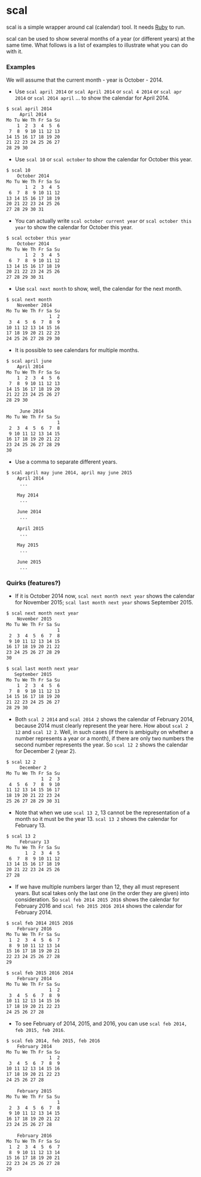 scal
====

scal is a simple wrapper around cal (calendar) tool. It needs [Ruby](https://www.ruby-lang.org) to run. 

scal can be used to show several months of a year (or different years) at the same time. What follows is a list of examples to illustrate what you can do with it. 

### Examples

We will assume that the current month - year is October - 2014. 

* Use `scal april 2014` or `scal April 2014` or `scal 4 2014` or `scal apr 2014` or `scal 2014 april` ... to show the calendar for April 2014.

```sh
$ scal april 2014
     April 2014     
Mo Tu We Th Fr Sa Su
    1  2  3  4  5  6 
 7  8  9 10 11 12 13 
14 15 16 17 18 19 20 
21 22 23 24 25 26 27 
28 29 30             

```

* Use `scal 10`  or `scal october` to show the calendar for October this year. 

```sh
$ scal 10
    October 2014    
Mo Tu We Th Fr Sa Su
       1  2  3  4  5 
 6  7  8  9 10 11 12 
13 14 15 16 17 18 19 
20 21 22 23 24 25 26 
27 28 29 30 31       

```

* You can actually write `scal october current year` or `scal october this year` to show the calendar for October this year.
 
```sh
$ scal october this year
    October 2014    
Mo Tu We Th Fr Sa Su
       1  2  3  4  5 
 6  7  8  9 10 11 12 
13 14 15 16 17 18 19 
20 21 22 23 24 25 26 
27 28 29 30 31       

```

* Use `scal next month` to show, well, the calendar for the next month. 

```sh
$ scal next month
    November 2014   
Mo Tu We Th Fr Sa Su
                1  2 
 3  4  5  6  7  8  9 
10 11 12 13 14 15 16 
17 18 19 20 21 22 23 
24 25 26 27 28 29 30 

```

* It is possible to see calendars for multiple months.   

```sh
$ scal april june
    April 2014     
Mo Tu We Th Fr Sa Su
    1  2  3  4  5  6 
 7  8  9 10 11 12 13 
14 15 16 17 18 19 20 
21 22 23 24 25 26 27 
28 29 30             
                     
     June 2014     
Mo Tu We Th Fr Sa Su
                   1 
 2  3  4  5  6  7  8 
 9 10 11 12 13 14 15 
16 17 18 19 20 21 22 
23 24 25 26 27 28 29 
30                   


```

* Use a comma to separate different years.  

```sh
$ scal april may june 2014, april may june 2015
    April 2014
     ...
     
    May 2014
     ...
     
    June 2014
     ...
     
    April 2015
     ...
     
    May 2015
     ...
     
    June 2015
     ...
```

### Quirks (features?)

* If it is October 2014 now, `scal next month next year` shows the calendar for November 2015; `scal last month next year` shows September 2015. 

```sh
$ scal next month next year
    November 2015   
Mo Tu We Th Fr Sa Su
                   1 
 2  3  4  5  6  7  8 
 9 10 11 12 13 14 15 
16 17 18 19 20 21 22 
23 24 25 26 27 28 29 
30
```

```sh
$ scal last month next year
   September 2015   
Mo Tu We Th Fr Sa Su
    1  2  3  4  5  6 
 7  8  9 10 11 12 13 
14 15 16 17 18 19 20 
21 22 23 24 25 26 27 
28 29 30     

```

* Both `scal 2 2014` and `scal 2014 2` shows the calendar of February 2014, because 2014 must clearly represent the year here. How about `scal 2 12` and `scal 12 2`.  Well, in such cases (if there is ambiguity on whether a number represents a year or a month), if there are only two numbers the second number represents the year. So `scal 12 2` shows the calendar for December 2 (year 2). 

```sh
$ scal 12 2
     December 2     
Mo Tu We Th Fr Sa Su
             1  2  3 
 4  5  6  7  8  9 10 
11 12 13 14 15 16 17 
18 19 20 21 22 23 24 
25 26 27 28 29 30 31
```

* Note that when we use `scal 13 2`, 13 cannot be the representation of a month so it must be the year 13. `scal 13 2` shows the calendar for February 13. 

```sh
$ scal 13 2
     February 13    
Mo Tu We Th Fr Sa Su
       1  2  3  4  5 
 6  7  8  9 10 11 12 
13 14 15 16 17 18 19 
20 21 22 23 24 25 26 
27 28
```

* If we have multiple numbers larger than 12, they all must represent years. But scal takes only the last one (in the order they are given) into consideration. So `scal feb 2014 2015 2016` shows the calendar for February 2016 and `scal feb 2015 2016 2014` shows the calendar for February 2014.

```sh
$ scal feb 2014 2015 2016
    February 2016   
Mo Tu We Th Fr Sa Su
 1  2  3  4  5  6  7 
 8  9 10 11 12 13 14 
15 16 17 18 19 20 21 
22 23 24 25 26 27 28 
29
```

```sh
$ scal feb 2015 2016 2014
    February 2014   
Mo Tu We Th Fr Sa Su
                1  2 
 3  4  5  6  7  8  9 
10 11 12 13 14 15 16 
17 18 19 20 21 22 23 
24 25 26 27 28
```

* To see February of 2014, 2015, and 2016, you can use `scal feb 2014, feb 2015, feb 2016`. 

```sh
$ scal feb 2014, feb 2015, feb 2016
    February 2014   
Mo Tu We Th Fr Sa Su
                1  2 
 3  4  5  6  7  8  9 
10 11 12 13 14 15 16 
17 18 19 20 21 22 23 
24 25 26 27 28       
                     
    February 2015   
Mo Tu We Th Fr Sa Su
                   1 
 2  3  4  5  6  7  8 
 9 10 11 12 13 14 15 
16 17 18 19 20 21 22 
23 24 25 26 27 28    
                     
    February 2016   
Mo Tu We Th Fr Sa Su
 1  2  3  4  5  6  7 
 8  9 10 11 12 13 14 
15 16 17 18 19 20 21 
22 23 24 25 26 27 28 
29

```
